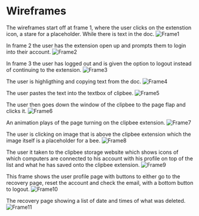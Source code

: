 # Wireframes

The wireframes start off at frame 1, where the user clicks on the extenstion icon, a stare for a placeholder. While there is text in the doc.
![Frame1](Frame1.png)

In frame 2 the user has the extension open up and prompts them to login into their account.
![Frame2](Frame2.png)

In frame 3 the user has logged out and is given the option to logout instead of continuing to the extension.
![Frame3](Frame3.png)

The user is highligthing and copying text from the doc.
![Frame4](Frame4.png)

The user pastes the text into the textbox of clipbee.
![Frame5](Frame5.png)

The user then goes down the window of the clipbee to the page flap and clicks it.
![Frame6](Frame6.png)

An animation plays of the page turning on the clipbee extension.
![Frame7](Frame7.png)

The user is clicking on image that is above the clipbee extension which the image itself is a placeholder for a bee.
![Frame8](Frame8.png)

The user it taken to the clipbee storage website which shows icons of which computers are connected to his account with his profile on top of the list and what he has saved onto the clipbee extension. 
![Frame9](Frame9.png)

This frame shows the user profile page with buttons to either go to the recovery page, reset the account and check the email, with a bottom button to logout.
![Frame10](Frame10.png)

The recovery page showing a list of date and times of what was deleted.
![Frame11](Frame11.png)
